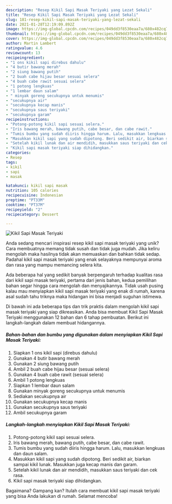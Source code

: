 ```yaml
---
description: "Resep Kikil Sapi Masak Teriyaki yang Lezat Sekali"
title: "Resep Kikil Sapi Masak Teriyaki yang Lezat Sekali"
slug: 181-resep-kikil-sapi-masak-teriyaki-yang-lezat-sekali
date: 2021-01-28T12:19:09.892Z
image: https://img-global.cpcdn.com/recipes/049dd3f8530eaa7a/680x482cq70/kikil-sapi-masak-teriyaki-foto-resep-utama.jpg
thumbnail: https://img-global.cpcdn.com/recipes/049dd3f8530eaa7a/680x482cq70/kikil-sapi-masak-teriyaki-foto-resep-utama.jpg
cover: https://img-global.cpcdn.com/recipes/049dd3f8530eaa7a/680x482cq70/kikil-sapi-masak-teriyaki-foto-resep-utama.jpg
author: Martin Lambert
ratingvalue: 4.6
reviewcount: 13
recipeingredient:
- "1 ons kikil sapi direbus dahulu"
- "4 butir bawang merah"
- "2 siung bawang putih"
- "2 buah cabe hijau besar sesuai selera"
- "4 buah cabe rawit sesuai selera"
- "1 potong lengkuas"
- "1 lembar daun salam"
- " minyak goreng secukupnya untuk menumis"
- "secukupnya air"
- "secukupnya kecap manis"
- "secukupnya saus teriyaki"
- "secukupnya garam"
recipeinstructions:
- "Potong-potong kikil sapi sesuai selera."
- "Iris bawang merah, bawang putih, cabe besar, dan cabe rawit."
- "Tumis bumbu yang sudah diiris hingga harum. Lalu, masukkan lengkuas dan daun salam."
- "Masukkan kikil sapi yang sudah dipotong. Beri sedikit air, biarkan sampai kikil lunak. Masukkan juga kecap manis dan garam."
- "Setelah kikil lunak dan air mendidih, masukkan saus teriyaki dan cek rasa."
- "Kikil sapi masak teriyaki siap dihidangkan."
categories:
- Resep
tags:
- kikil
- sapi
- masak

katakunci: kikil sapi masak 
nutrition: 105 calories
recipecuisine: Indonesian
preptime: "PT33M"
cooktime: "PT37M"
recipeyield: "2"
recipecategory: Dessert

---
```



![Kikil Sapi Masak Teriyaki](https://img-global.cpcdn.com/recipes/049dd3f8530eaa7a/680x482cq70/kikil-sapi-masak-teriyaki-foto-resep-utama.jpg)

Anda sedang mencari inspirasi resep kikil sapi masak teriyaki yang unik? Cara membuatnya memang tidak susah dan tidak juga mudah. Jika keliru mengolah maka hasilnya tidak akan memuaskan dan bahkan tidak sedap. Padahal kikil sapi masak teriyaki yang enak selayaknya mempunyai aroma dan rasa yang mampu memancing selera kita.



Ada beberapa hal yang sedikit banyak berpengaruh terhadap kualitas rasa dari kikil sapi masak teriyaki, pertama dari jenis bahan, kedua pemilihan bahan segar hingga cara mengolah dan menyajikannya. Tidak usah pusing kalau mau menyiapkan kikil sapi masak teriyaki yang enak di rumah, karena asal sudah tahu triknya maka hidangan ini bisa menjadi suguhan istimewa.


Di bawah ini ada beberapa tips dan trik praktis dalam mengolah kikil sapi masak teriyaki yang siap dikreasikan. Anda bisa membuat Kikil Sapi Masak Teriyaki menggunakan 12 bahan dan 6 tahap pembuatan. Berikut ini langkah-langkah dalam membuat hidangannya.

<!--inarticleads1-->

##### Bahan-bahan dan bumbu yang digunakan dalam menyiapkan Kikil Sapi Masak Teriyaki:

1. Siapkan 1 ons kikil sapi (direbus dahulu)
1. Gunakan 4 butir bawang merah
1. Gunakan 2 siung bawang putih
1. Ambil 2 buah cabe hijau besar (sesuai selera)
1. Gunakan 4 buah cabe rawit (sesuai selera)
1. Ambil 1 potong lengkuas
1. Siapkan 1 lembar daun salam
1. Gunakan  minyak goreng secukupnya untuk menumis
1. Sediakan secukupnya air
1. Gunakan secukupnya kecap manis
1. Gunakan secukupnya saus teriyaki
1. Ambil secukupnya garam




<!--inarticleads2-->

##### Langkah-langkah menyiapkan Kikil Sapi Masak Teriyaki:

1. Potong-potong kikil sapi sesuai selera.
1. Iris bawang merah, bawang putih, cabe besar, dan cabe rawit.
1. Tumis bumbu yang sudah diiris hingga harum. Lalu, masukkan lengkuas dan daun salam.
1. Masukkan kikil sapi yang sudah dipotong. Beri sedikit air, biarkan sampai kikil lunak. Masukkan juga kecap manis dan garam.
1. Setelah kikil lunak dan air mendidih, masukkan saus teriyaki dan cek rasa.
1. Kikil sapi masak teriyaki siap dihidangkan.




Bagaimana? Gampang kan? Itulah cara membuat kikil sapi masak teriyaki yang bisa Anda lakukan di rumah. Selamat mencoba!

